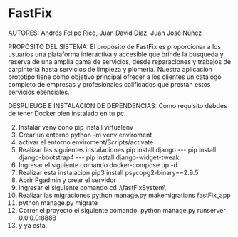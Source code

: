 # FastFix
AUTORES:
Andrés Felipe Rico, Juan David Díaz, Juan José Núñez

PROPÓSITO DEL SISTEMA:
El propósito de FastFix es proporcionar a los usuarios una plataforma interactiva y accesible que brinde la búsqueda y reserva de una amplia gama de servicios, desde reparaciones y trabajos de carpintería hasta servicios de limpieza y plomería. Nuestra aplicación prototipo tiene como objetivo principal ofrecer a los clientes un catálogo completo de empresas y profesionales calificados que prestan estos servicios esenciales.

DESPLIEUGE E INSTALACIÓN DE DEPENDENCIAS:
Como requisito debdes de tener Docker bien instalado en tu pc.

2. Instalar venv cono pip install virtualenv
3. Crear un entorno python -m venv enviroment
4. activar el entorno enviroment/Scripts/activate
5. Realizar las siguientes instalaciones pip install django --- pip install django-bootstrap4  ---  pip install django-widget-tweak.
6. Ingresar el siguiente comando docker-compose up -d
7. Realizar esta instalacion pip3 install psycopg2-binary==2.9.5
8. Abrir Pgadmin y crear el servidor
9. ingresar el siguiente comando cd .\fastFixSystem\
10. Realizar las migraciones python manage.py makemigrations fastFix_app
11. python manage.py migrate
12. Correr el proyecto el siguiente comando: python manage.py runserver 0.0.0.0:8888
13. y ya esta.
